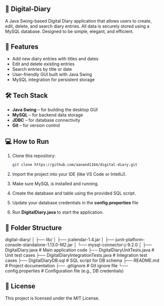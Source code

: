 ## 📝 Digital-Diary
A Java Swing-based Digital Diary application that allows users to create, edit, delete, and search diary entries. All data is securely stored using a MySQL database. Designed to be simple, elegant, and efficient.


## 🚀 Features
- Add new diary entries with titles and dates
- Edit and delete existing entries
- Search entries by title or date
- User-friendly GUI built with Java Swing
- MySQL integration for persistent storage


## 🛠️ Tech Stack
- **Java Swing** – for building the desktop GUI
- **MySQL** – for backend data storage
- **JDBC** – for database connectivity
- **Git** – for version control


## 💻 How to Run

1. Clone this repository:
   ```bash
   git clone https://github.com/aanand1164/digital-diary.git
   
2. Import the project into your IDE (like VS Code or IntelliJ).

3. Make sure MySQL is installed and running.

4. Create the database and table using the provided SQL script.

5. Update your database credentials in the **config.properties** file

6. Run **DigitalDiary.java** to start the application.


## 📁 Folder Structure
digital-diary/
│
├── lib/
│   ├── jcalendar-1.4.jar
│   ├── junit-platform-console-standalone-1.13.0-M2.jar
│   └── mysql-connector-j-9.2.0
│
├── DigitalDiary.java                        # Main application code
├── DigitalDiaryUnitTests.java               # Unit test cases
├── DigitalDiaryIntegrationTests.java        # Integration test cases
├── DigitalDiaryDB.sql                       # SQL script for DB schema
├── README.md                                # Project documentation
├── .gitignore                               # Git ignore file
└── config.properties                        # Configuration file (e.g., DB credentials)


## 📄 License
This project is licensed under the MIT License.

